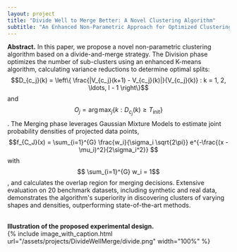 ```yaml
---
layout: project
title: "Divide Well to Merge Better: A Novel Clustering Algorithm"	
subtitle: "An Enhanced Non-Parametric Approach for Optimized Clustering"
---
```

<script src="https://cdn.mathjax.org/mathjax/latest/MathJax.js?config=TeX-AMS-MML_HTMLorMML" type="text/javascript"></script>

**Abstract.**
In this paper, we propose a novel non-parametric clustering algorithm based on a divide-and-merge strategy. The Division phase optimizes the number of sub-clusters using an enhanced K-means algorithm, calculating variance reductions to determine optimal splits: $$D_{c_j}(k) = \left\{ \frac{|V_{c_j}(k+1) - V_{c_j}(k)|}{V_{c_j}(k)} : k = 1, 2, \ldots, l - 1 \right\}$$ and $$O_j = \arg\max_{j} \left\{ k : D_{c_j}(k) \ge T_{\text{init}} \right\}$$. The Merging phase leverages Gaussian Mixture Models to estimate joint probability densities of projected data points, $$f_{C_J}(x) = \sum_{i=1}^{G} \frac{w_i}{\sigma_i \sqrt{2\pi}} e^{-\frac{(x - \mu_i)^2}{2\sigma_i^2}} $$ with $$ \sum_{i=1}^{G} w_i = 1$$, and calculates the overlap region for merging decisions. Extensive evaluation on 20 benchmark datasets, including synthetic and real data, demonstrates the algorithm's superiority in discovering clusters of varying shapes and densities, outperforming state-of-the-art methods.
<br/> &nbsp;&nbsp;&nbsp;&nbsp;
<!-- In this work, we propose a new experimental design for testing whether SUTVA holds, without making any assumptions on how treatment effects may spill over between the treatment and the control group.
To achieve this, we simultaneously run both a completely randomized and a cluster-based randomized experiment, and then we compare the difference of the resulting estimates. We present a statistical test for measuring the significance of this difference and offer theoretical bounds on the Type I error rate.
<br/> &nbsp;&nbsp;&nbsp;&nbsp;
We provide practical guidelines for implementing our methodology on large-scale experimentation platforms.
Importantly, the proposed methodology can be applied to settings in which a network is not necessarily observed but, if available, can be used in the analysis.
Finally, we deploy this design to LinkedIn's experimentation platform and apply it to two online experiments, highlighting the presence of network effects and bias in standard A/B testing approaches in a real-world setting. -->

<!-- This work is part of a two-paper series.
In the <a href="https://arxiv.org/abs/1704.01190" target="_blank">first paper</a> we introduce the methodology and main theoretical results and
in the <a href="{{ '/assets/publications/2017_detecting_network_effects/paper.pdf' | prepend: site.baseurl }}" target="_blank">second paper</a> we present implementation guidelines for using the methodology on large-scale experimentation platforms. -->

**Illustration of the proposed experimental design.** <br/>
{%
	include image_with_caption.html
	url="/assets/projects/DivideWellMerge/divide.png"
	width="100%"
%}

